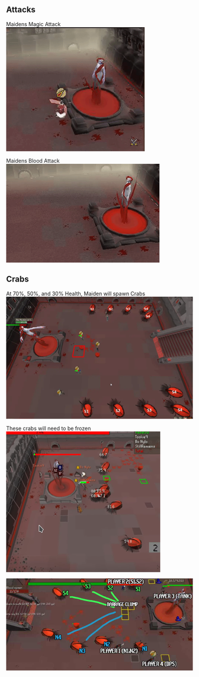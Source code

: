 
## Attacks
Maidens Magic Attack \
![](/assets/img/Maiden-3.gif)

Maidens Blood Attack \
![](/assets/img/Maiden-4.gif)








## Crabs
At 70%, 50%, and 30% Health, Maiden will spawn Crabs \
![](/assets/img/Maiden-4.png)

These crabs will need to be frozen \
![](/assets/img/fight-overview-2.png)



![](/assets/img/fight-overview-4.png)